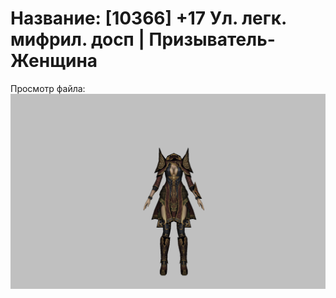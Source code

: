 # Название: [10366] +17 Ул. легк. мифрил. досп | Призыватель-Женщина

Просмотр файла:
![p090021.png](p090021.png)